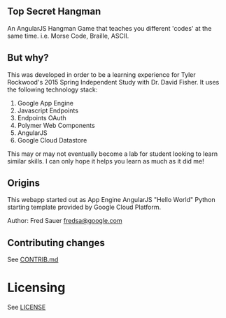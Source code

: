 ## Top Secret Hangman

An AngularJS Hangman Game that teaches you different 'codes' at the same time. i.e. Morse Code, Braille, ASCII.

## But why?

This was developed in order to be a learning experience for Tyler Rockwood's 2015 Spring Independent Study with Dr. David Fisher. It uses the following technology stack:

1. Google App Engine
1. Javascript Endpoints
1. Endpoints OAuth
1. Polymer Web Components
1. AngularJS
1. Google Cloud Datastore

This may or may not eventually become a lab for student looking to learn similar skills. I can only hope it helps you learn as much as it did me!

## Origins

This webapp started out as App Engine AngularJS "Hello World" Python starting template provided by Google Cloud Platform.

Author: Fred Sauer <fredsa@google.com>

## Contributing changes

See [CONTRIB.md](CONTRIB.md)


# Licensing

See [LICENSE](LICENSE)
